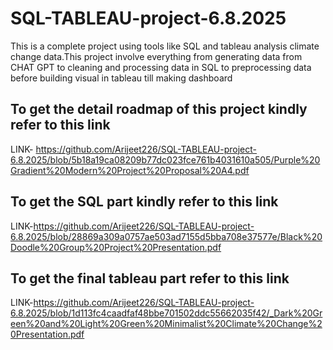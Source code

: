 # SQL-TABLEAU-project-6.8.2025
This is a complete project using tools like SQL and tableau analysis climate change data.This project involve everything from generating data from CHAT GPT to cleaning and processing data in SQL to preprocessing data before building visual in tableau till making dashboard
## To get the detail roadmap of this project kindly refer to this link
LINK- https://github.com/Arijeet226/SQL-TABLEAU-project-6.8.2025/blob/5b18a19ca08209b77dc023fce761b4031610a505/Purple%20Gradient%20Modern%20Project%20Proposal%20A4.pdf
## To get the SQL part kindly refer to this link
LINK-https://github.com/Arijeet226/SQL-TABLEAU-project-6.8.2025/blob/28869a309a0757ae503ad7155d5bba708e37577e/Black%20Doodle%20Group%20Project%20Presentation.pdf
## To get the final tableau part refer to this link
LINK-https://github.com/Arijeet226/SQL-TABLEAU-project-6.8.2025/blob/1d113fc4caadfaf48bbe701502ddc55662035f42/_Dark%20Green%20and%20Light%20Green%20Minimalist%20Climate%20Change%20Presentation.pdf

